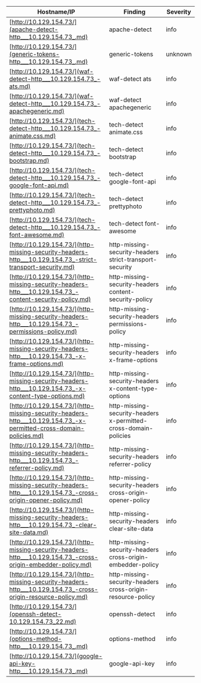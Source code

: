 | Hostname/IP | Finding | Severity |
| --- | --- | --- |
| [http://10.129.154.73/](apache-detect-http___10.129.154.73_.md) | apache-detect  | info |
| [http://10.129.154.73/](generic-tokens-http___10.129.154.73_.md) | generic-tokens  | unknown |
| [http://10.129.154.73/](waf-detect-http___10.129.154.73_-ats.md) | waf-detect ats | info |
| [http://10.129.154.73/](waf-detect-http___10.129.154.73_-apachegeneric.md) | waf-detect apachegeneric | info |
| [http://10.129.154.73/](tech-detect-http___10.129.154.73_-animate.css.md) | tech-detect animate.css | info |
| [http://10.129.154.73/](tech-detect-http___10.129.154.73_-bootstrap.md) | tech-detect bootstrap | info |
| [http://10.129.154.73/](tech-detect-http___10.129.154.73_-google-font-api.md) | tech-detect google-font-api | info |
| [http://10.129.154.73/](tech-detect-http___10.129.154.73_-prettyphoto.md) | tech-detect prettyphoto | info |
| [http://10.129.154.73/](tech-detect-http___10.129.154.73_-font-awesome.md) | tech-detect font-awesome | info |
| [http://10.129.154.73/](http-missing-security-headers-http___10.129.154.73_-strict-transport-security.md) | http-missing-security-headers strict-transport-security | info |
| [http://10.129.154.73/](http-missing-security-headers-http___10.129.154.73_-content-security-policy.md) | http-missing-security-headers content-security-policy | info |
| [http://10.129.154.73/](http-missing-security-headers-http___10.129.154.73_-permissions-policy.md) | http-missing-security-headers permissions-policy | info |
| [http://10.129.154.73/](http-missing-security-headers-http___10.129.154.73_-x-frame-options.md) | http-missing-security-headers x-frame-options | info |
| [http://10.129.154.73/](http-missing-security-headers-http___10.129.154.73_-x-content-type-options.md) | http-missing-security-headers x-content-type-options | info |
| [http://10.129.154.73/](http-missing-security-headers-http___10.129.154.73_-x-permitted-cross-domain-policies.md) | http-missing-security-headers x-permitted-cross-domain-policies | info |
| [http://10.129.154.73/](http-missing-security-headers-http___10.129.154.73_-referrer-policy.md) | http-missing-security-headers referrer-policy | info |
| [http://10.129.154.73/](http-missing-security-headers-http___10.129.154.73_-cross-origin-opener-policy.md) | http-missing-security-headers cross-origin-opener-policy | info |
| [http://10.129.154.73/](http-missing-security-headers-http___10.129.154.73_-clear-site-data.md) | http-missing-security-headers clear-site-data | info |
| [http://10.129.154.73/](http-missing-security-headers-http___10.129.154.73_-cross-origin-embedder-policy.md) | http-missing-security-headers cross-origin-embedder-policy | info |
| [http://10.129.154.73/](http-missing-security-headers-http___10.129.154.73_-cross-origin-resource-policy.md) | http-missing-security-headers cross-origin-resource-policy | info |
| [http://10.129.154.73/](openssh-detect-10.129.154.73_22.md) | openssh-detect  | info |
| [http://10.129.154.73/](options-method-http___10.129.154.73_.md) | options-method  | info |
| [http://10.129.154.73/](google-api-key-http___10.129.154.73_.md) | google-api-key  | info |

